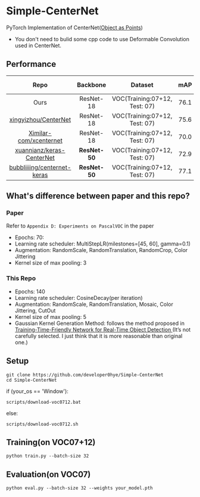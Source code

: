 # Simple-CenterNet

PyTorch Implementation of CenterNet([Object as Points](https://arxiv.org/abs/1904.07850))
- You don't need to bulid some cpp code to use Deformable Convolution used in CenterNet.

## Performance

|Repo| Backbone     |  Dataset    |  mAP    | Trained model    |  
|:------------:|:------------:|:-------:|:-------:|:-----------------:|  
|Ours|ResNet-18| VOC(Training:07+12, Test: 07)    | 76.1      |   |  
|[xingyizhou/CenterNet](https://github.com/xingyizhou/CenterNet)|ResNet-18| VOC(Training:07+12, Test: 07)    | 75.6      |   |  
|[Ximilar-com/xcenternet](https://github.com/Ximilar-com/xcenternet)|ResNet-18     | VOC(Training:07+12, Test: 07)    | 70.0      | |
|[xuannianz/keras-CenterNet](https://github.com/xuannianz/keras-CenterNet)|**ResNet-50**    | VOC(Training:07+12, Test: 07)    | 72.9      | |
|[bubbliiiing/centernet-keras](https://github.com/bubbliiiing/centernet-keras)|**ResNet-50**     | VOC(Training:07+12, Test: 07)    | 77.1      | |

## What's difference between paper and this repo?

### Paper
Refer to `Appendix D: Experiments on PascalVOC` in the paper
- Epochs: 70:
- Learning rate scheduler: MultiStepLR(milestones=[45, 60], gamma=0.1)
- Augmentation: RandomScale, RandomTranslation, RandomCrop, Color Jittering
- Kernel size of max pooling: 3

### This Repo

- Epochs: 140
- Learning rate scheduler: CosineDecay(per iteration)
- Augmentation: RandomScale, RandomTranslation, Mosaic, Color Jittering, CutOut
- Kernel size of max pooling: 5
- Gaussian Kernel Generation Method: follows the method proposed in [Training-Time-Friendly Network for Real-Time Object Detection
](https://arxiv.org/abs/1909.00700)(It’s not carefully selected. I just think that it is more reasonable than original one.)

## Setup
```
git clone https://github.com/developer0hye/Simple-CenterNet
cd Simple-CenterNet
```

if (your_os == 'Window'):
```
scripts/download-voc0712.bat
```
else:
```
scripts/download-voc0712.sh
```

## Training(on VOC07+12)
```
python train.py --batch-size 32
```

## Evaluation(on VOC07)
```
python eval.py --batch-size 32 --weights your_model.pth
```
